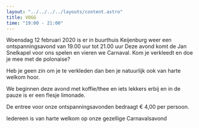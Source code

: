 ```yaml
---
layout: "../../../../layouts/content.astro"
title: VOGG
time: "19:00 - 21:00"
---
```


Woensdag 12 februari 2020 is er in buurthuis Keijenburg weer een ontspanningsavond van 19.00 uur tot 21.00 uur Deze avond komt de Jan Snelkapel voor ons spelen en vieren we Carnaval. Kom je verkleedt en doe je mee met de polonaise?

Heb je geen zin om je te verkleden dan ben je natuurlijk ook van harte welkom hoor.

We beginnen deze avond met koffie/thee en iets lekkers erbij en in de pauze is er een flesje limonade.

De entree voor onze ontspanningsavonden bedraagt € 4,00 per persoon.

Iedereen is van harte welkom op onze gezellige Carnavalsavond
